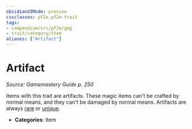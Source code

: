 ```yaml
---
obsidianUIMode: preview
cssclasses: pf2e,pf2e-trait
tags:
- compendium/src/pf2e/gmg
- trait/category/item
aliases: ["Artifact"]
---
```

# Artifact  
*Source: Gamemastery Guide p. 250*  

Items with this trait are artifacts. These magic items can't be crafted by normal means, and they can't be damaged by normal means. Artifacts are always [rare](rules/traits/rare.md "Rare Rarity Trait") or [unique](rules/traits/unique.md "Unique Rarity Trait").

- **Categories**: Item